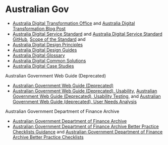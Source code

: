 # Australian Gov

* [Australia Digital Transformation Office](https://www.dto.gov.au) and [Australia Digital Transformation Blog Post](http://www.pm.gov.au/media/2015-01-23/establishment-digital-transformation-office)
* [Australia Digital Service Standard](https://www.dto.gov.au/standard) and [Australia Digital Service Standard GitHub](https://github.com/AusDTO/Digital-Service-Standard), [Scope of the Standard](https://www.dto.gov.au/standard/scope-digital-service-standard) and 
* [Australia Digital Design Principles](https://www.dto.gov.au/standard/design-principles)
* [Australia Digital Design Guides](https://www.dto.gov.au/design-guides)
* [Australia Digital Glossary](https://www.dto.gov.au/standard/glossary)
* [Australia Digital Common Solutions](https://www.dto.gov.au/standard/common-solutions)
* [Australia Digital Case Studies](https://www.dto.gov.au/standard/case-studies)

Australian Government Web Guide (Deprecated)
* [Australian Government Web Guide (Deprecated)](http://webguide.gov.au)
* [Australian Government Web Guide (Deprecated), Usability](http://webguide.gov.au/accessibility-usability), [Australian Government Web Guide (Deprecated), Usability Testing](http://webguide.gov.au/accessibility-usability/usability-testing), and [Australian Government Web Guide (deprecated), User Needs Analysis](http://webguide.gov.au/accessibility-usability/user-needs-analysis)

Australian Government Department of Finance Archive
* [Australian Government Department of Finance Archive](http://www.finance.gov.au/archive)
* [Australian Government Department of Finance Archive Better Practice Checklists Guidance](http://www.finance.gov.au/archive/agimo-archive/better-practice-checklists-guidance) and [Australian Government Department of Finance Archive Better Practice Checklists](http://www.finance.gov.au/agimo-archive/better-practice-checklists) 
